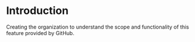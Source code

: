 # Introduction
Creating the organization to understand the scope and functionality of this feature provided by GitHub.
